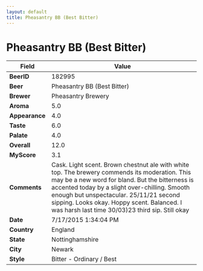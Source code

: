 ```yaml
---
layout: default
title: Pheasantry BB (Best Bitter)
---
```


# Pheasantry BB (Best Bitter)

| Field         | Value     |
|---------------|-----------|
| **BeerID** | 182995 |
| **Beer** | Pheasantry BB (Best Bitter) |
| **Brewer** | Pheasantry Brewery |
| **Aroma** | 5.0 |
| **Appearance** | 4.0 |
| **Taste** | 6.0 |
| **Palate** | 4.0 |
| **Overall** | 12.0 |
| **MyScore** | 3.1 |
| **Comments** | Cask. Light scent. Brown chestnut ale with white top. The brewery commends its moderation. This may be a new word for bland. But the bitterness is accented today by a slight over-chilling. Smooth enough but unspectacular. 25/11/21 second sipping. Looks okay. Hoppy scent.  Balanced. I was harsh last time 30/03)23 third sip. Still okay  |
| **Date** | 7/17/2015 1:34:04 PM |
| **Country** | England |
| **State** | Nottinghamshire |
| **City** | Newark |
| **Style** | Bitter - Ordinary / Best |
